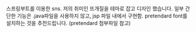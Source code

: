 스프링부트를 이용한 sns.
저의 취미인 뜨개질을 테마로 잡고 디자인 했습니다.
일부 간단한 기능은 .java파일을 사용하지 않고,
jsp 파일 내에서 구현함.
pretendard font를 설치하는 것을 추천드립니다. (pretendard 첨부파일 참고)
